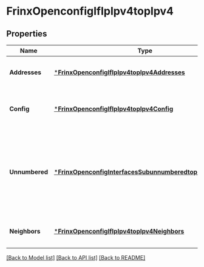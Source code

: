 # FrinxOpenconfigIfIpIpv4topIpv4

## Properties
Name | Type | Description | Notes
------------ | ------------- | ------------- | -------------
**Addresses** | [***FrinxOpenconfigIfIpIpv4topIpv4Addresses**](frinx.openconfig.if.ip.ipv4top.ipv4.Addresses.md) | Optional[Enclosing container for address list] REF:Optional.empty | [optional] [default to null]
**Config** | [***FrinxOpenconfigIfIpIpv4topIpv4Config**](frinx.openconfig.if.ip.ipv4top.ipv4.Config.md) | Optional[Top-level IPv4 configuration data for the interface] REF:Optional.empty | [optional] [default to null]
**Unnumbered** | [***FrinxOpenconfigInterfacesSubunnumberedtopUnnumbered**](frinx.openconfig.interfaces.subunnumberedtop.Unnumbered.md) | Optional[Top-level container for setting unnumbered interfaces. Includes reference the interface that provides the address information] REF:Optional.empty | [optional] [default to null]
**Neighbors** | [***FrinxOpenconfigIfIpIpv4topIpv4Neighbors**](frinx.openconfig.if.ip.ipv4top.ipv4.Neighbors.md) | Optional[Enclosing container for neighbor list] REF:Optional.empty | [optional] [default to null]

[[Back to Model list]](../README.md#documentation-for-models) [[Back to API list]](../README.md#documentation-for-api-endpoints) [[Back to README]](../README.md)



